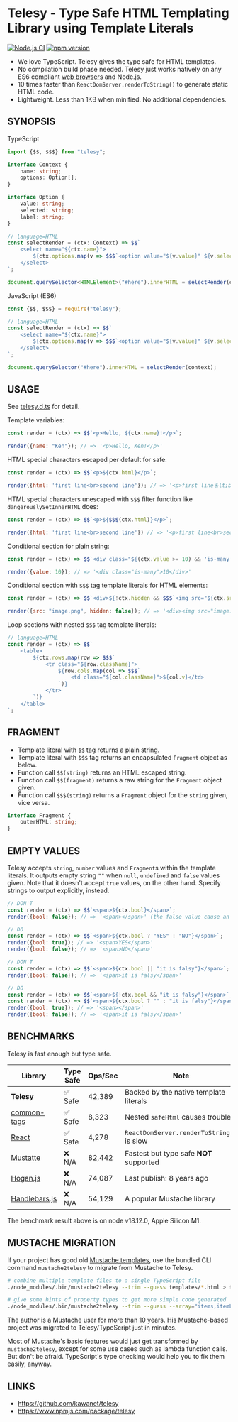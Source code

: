 # Telesy - Type Safe HTML Templating Library using Template Literals

[![Node.js CI](https://github.com/kawanet/telesy/workflows/Node.js%20CI/badge.svg?branch=main)](https://github.com/kawanet/telesy/actions/)
[![npm version](https://img.shields.io/npm/v/telesy)](https://www.npmjs.com/package/telesy)

- We love TypeScript. Telesy gives the type safe for HTML templates.
- No compilation build phase needed. Telesy just works natively on any ES6 compliant [web browsers](https://developer.mozilla.org/en-US/docs/Web/JavaScript/Reference/Template_literals#browser_compatibility) and Node.js.
- 10 times faster than `ReactDomServer.renderToString()` to generate static HTML code.
- Lightweight. Less than 1KB when minified. No additional dependencies.

## SYNOPSIS

TypeScript

```typescript
import {$$, $$$} from "telesy";

interface Context {
    name: string;
    options: Option[];
}

interface Option {
    value: string;
    selected: string;
    label: string;
}

// language=HTML
const selectRender = (ctx: Context) => $$`
    <select name="${ctx.name}">
        ${ctx.options.map(v => $$$`<option value="${v.value}" ${v.selected}>${v.label}</option>`)}
    </select>
`;

document.querySelector<HTMLElement>("#here").innerHTML = selectRender(context);
```

JavaScript (ES6)

```js
const {$$, $$$} = require("telesy");

// language=HTML
const selectRender = (ctx) => $$`
    <select name="${ctx.name}">
        ${ctx.options.map(v => $$$`<option value="${v.value}" ${v.selected}>${v.label}</option>`)}
    </select>
`;

document.querySelector("#here").innerHTML = selectRender(context);
```

## USAGE

See [telesy.d.ts](https://github.com/kawanet/telesy/blob/main/types/telesy.d.ts) for detail.

Template variables:

```js
const render = (ctx) => $$`<p>Hello, ${ctx.name}!</p>`;

render({name: "Ken"}); // => '<p>Hello, Ken!</p>'
```

HTML special characters escaped per default for safe:

```js
const render = (ctx) => $$`<p>${ctx.html}</p>`;

render({html: 'first line<br>second line'}); // => '<p>first line＆lt;br＆gt;second line</p>'
```

HTML special characters unescaped with `$$$` filter function like `dangerouslySetInnerHTML` does:

```js
const render = (ctx) => $$`<p>${$$$(ctx.html)}</p>`;

render({html: 'first line<br>second line'}) // => '<p>first line<br>second line</p>'
```

Conditional section for plain string:

```js
const render = (ctx) => $$`<div class="${(ctx.value >= 10) && 'is-many'}">${ctx.value}</div>`;

render({value: 10}); // => '<div class="is-many">10</div>'
```

Conditional section with `$$$` tag template literals for HTML elements:

```js
const render = (ctx) => $$`<div>${!ctx.hidden && $$$`<img src="${ctx.src}">`}</div>`;

render({src: "image.png", hidden: false}); // => '<div><img src="image.png"></div>'
```

Loop sections with nested `$$$` tag template literals:

```js
// language=HTML
const render = (ctx) => $$`
    <table>
        ${ctx.rows.map(row => $$$`
            <tr class="${row.className}">
                ${row.cols.map(col => $$$`
                    <td class="${col.className}">${col.v}</td>
                `)}
            </tr>
        `)}
    </table>
`;
```

## FRAGMENT

- Template literal with `$$` tag returns a plain string.
- Template literal with `$$$` tag returns an encapsulated `Fragment` object as below.
- Function call `$$(string)` returns an HTML escaped string.
- Function call `$$(fragment)` returns a raw string for the `Fragment` object given.
- Function call `$$$(string)` returns a `Fragment` object for the `string` given, vice versa.

```typescript
interface Fragment {
    outerHTML: string;
}
```

## EMPTY VALUES

Telesy accepts `string`, `number` values and `Fragment`s within the template literals.
It outputs empty string `""` when `null`, `undefined` and `false` values given.
Note that it doesn't accept `true` values, on the other hand.
Specify strings to output explicitly, instead.

```js
// DON'T
const render = (ctx) => $$`<span>${ctx.bool}</span>`;
render({bool: false}); // => '<span></span>' (the false value cause an empty string)

// DO
const render = (ctx) => $$`<span>${ctx.bool ? "YES" : "NO"}</span>`;
render({bool: true}); // => '<span>YES</span>'
render({bool: false}); // => '<span>NO</span>'
```

```js
// DON'T
const render = (ctx) => $$`<span>${ctx.bool || "it is falsy"}</span>`;
render({bool: false}); // => '<span>it is falsy</span>'

// DO
const render = (ctx) => $$`<span>${!ctx.bool && "it is falsy"}</span>`;
const render = (ctx) => $$`<span>${ctx.bool ? "" : "it is falsy"}</span>`;
render({bool: true}); // => '<span></span>'
render({bool: false}); // => '<span>it is falsy</span>'
```

## BENCHMARKS

Telesy is fast enough but type safe.

| Library                                                   | Type Safe | Ops/Sec | Note                                      |
|-----------------------------------------------------------|------------|---------|-------------------------------------------|
| **Telesy**                                                | ✅ Safe    | 42,389  | Backed by the native template literals    |
| [common-tags](https://www.npmjs.com/package/common-tags)  | ✅ Safe    | 8,323   | Nested `safeHtml` causes trouble          |
| [React](https://www.npmjs.com/package/react-dom)          | ✅ Safe    | 4,278   | `ReactDomServer.renderToString()` is slow |
| [Mustatte](https://www.npmjs.com/package/mustatte)        | ❌ N/A     | 82,442  | Fastest but type safe **NOT** supported   |
| [Hogan.js](https://www.npmjs.com/package/hogan.js)        | ❌ N/A     | 74,087  | Last publish: 8 years ago                 |
| [Handlebars.js](https://www.npmjs.com/package/handlebars) | ❌ N/A     | 54,129  | A popular Mustache library                |

The benchmark result above is on node v18.12.0, Apple Silicon M1.

## MUSTACHE MIGRATION

If your project has good old [Mustache templates](http://mustache.github.io/),
use the bundled CLI command `mustache2telesy` to migrate from Mustache to Telesy.

```sh
# combine multiple template files to a single TypeScript file
./node_modules/.bin/mustache2telesy --trim --guess templates/*.html > templates.ts

# give some hints of property types to get more simple code generated
./node_modules/.bin/mustache2telesy --trim --guess --array="items,itemList" --bool="isHidden,selected" --func="getText" templates/*.html > templates.ts
```

The author is a Mustache user for more than 10 years.
His Mustache-based project was migrated to Telesy/TypeScript just in minutes.

Most of Mustache's basic features would just get transformed by `mustache2telesy`,
except for some use cases such as lambda function calls.
But don't be afraid. TypeScript's type checking would help you to fix them easily, anyway.

## LINKS

- https://github.com/kawanet/telesy
- https://www.npmjs.com/package/telesy

